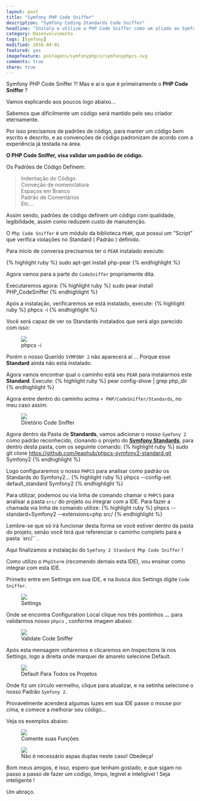 ```yaml
---
layout: post
title: "Symfony PHP Code Sniffer"
description: "Symfony Coding Standards Code Sniffer"
headline: "Instale e utilize o PHP Code Sniffer como um aliado ao Symfony !"
category: Desenvolvimento
tags: [Symfony]
modified: 2016-04-01
featured: yes
imagefeature: postagens/symfonyphpcs/symfonyphpcs.svg
comments: true
share: true
---
```

Symfony PHP Code Sniffer ?!
Mas e aí o que é primeiramente o **PHP Code Sniffer** ?

Vamos explicando aos poucos logo abaixo...

Sabemos que dificilmente um código será mantido pelo seu criador eternamente.

Por isso precisamos de padrões de código, para manter um código bem escrito e descrito, e as convenções de código padronizam de acordo com a experiência já testada na área.

**O PHP Code Sniffer, visa validar um padrão de código.**

Os Padrões de Código Definem:

  > Indentação do Código  
  >  Conveção de nomenclatura  
  >  Espaços em Branco  
  >  Padrão de Comentários  
  >  Etc...  

Assim sendo, padrões de código definem um código com qualidade, legibilidade, assim como reduzem custo de manutenção.

O `Php Code Sniffer` é um módulo da biblioteca `PEAR`, que possui um "Script" que verifica violações no Standard ( Padrão ) definido.

Para inicio de conversa precisamos ter o `PEAR` instalado execute:

{% highlight ruby %}
sudo apt-get install php-pear
{% endhighlight %}

Agora vamos para a parte do `CodeSniffer` propriamente dita.

Executaremos agora:
{% highlight ruby %}
sudo pear install PHP_CodeSniffer
{% endhighlight %}

Após a instalação, verificaremos se está instalado, execute:
{% highlight ruby %}
phpcs -i
{% endhighlight %}

Você será capaz de ver os Standards instalados que será algo parecido com isso:
<figure>
	<img src="{{ site.url }}/images/postagens/symfonyphpcs/phpcsi.png">
	<figcaption><a data-toggle="tooltip" title="Informações PhpCS">phpcs -i</a></figcaption>
</figure>

Porém o nosso Querido `SYMFONY 2` não aparecerá aí ...
Porque esse **Standard** ainda não está instalado.

Agora vamos encontrar qual o caminho está seu `PEAR` para instalarmos este **Standard**.
Execute:
{% highlight ruby %}
pear config-show | grep php_dir
{% endhighlight %}

Agora entre dentro do caminho acima `+ PHP/CodeSniffer/Standards`, no meu caso assim:
<figure>
	<img src="{{ site.url }}/images/postagens/symfonyphpcs/phpcsdir.png">
	<figcaption><a data-toggle="tooltip" title="Informações PhpCS">Diretório Code Sniffer</a></figcaption>
</figure>

Agora dentro da Pasta de **Standards**, vamos adicionar o nosso `Symfony 2` como padrão reconhecido, clonando o projeto do **[Symfony Standards](https://github.com/leaphub/phpcs-symfony2-standard)**, para dentro desta pasta, com os seguinte comando:
{% highlight ruby %}
sudo git clone https://github.com/leaphub/phpcs-symfony2-standard.git Symfony2
{% endhighlight %}

Logo configuraremos o nosso `PHPCS` para analisar como padrão os Standards do Symfony2...
{% highlight ruby %}
phpcs --config-set default_standard Symfony2
{% endhighlight %}

Para utilizar, podemos ou via linha de comando chamar o `PHPCS` para analisar a pasta `src/` do projeto ou integrar com a IDE.
Para fazer a chamada via linha de comando utilize:
{% highlight ruby %}
phpcs --standard=Symfony2 --extensions=php src/
{% endhighlight %}

Lembre-se que só irá funcionar desta forma se você estiver dentro da pasta do projeto, senão você terá que referenciar o caminho completo para a pasta `src/`` .

Aqui finalizamos a instalação do `Symfony 2 Standard Php Code Sniffer` !

Como utilizo o `PhpStorm` (recomendo demais esta IDE), vou ensinar como integrar com esta IDE.

Primeito entre em Settings em sua IDE, e na busca dos Settings digite `Code Sniffer`.

<figure>
	<img src="{{ site.url }}/images/postagens/symfonyphpcs/phpstormcs1.png">
	<figcaption><a data-toggle="tooltip" title="Busque Code Sniffer nos Settings">Settings</a></figcaption>
</figure>

Onde se encontra Configuration Local clique nos três pontinhos **...** para validarmos nosso `phpcs` , conforme imagem abaixo:

<figure>
	<img src="{{ site.url }}/images/postagens/symfonyphpcs/phpstormcs2.png">
	<figcaption><a data-toggle="tooltip" title="Digite phpcs e valide seu Code Sniffer">Validate Code Sniffer</a></figcaption>
</figure>

Após esta mensagem voltaremos e clicaremos em Inspections lá nos Settings, logo a direita onde marquei de amarelo selecione Default.
<figure>
	<img src="{{ site.url }}/images/postagens/symfonyphpcs/phpstormcs3.png">
	<figcaption><a data-toggle="tooltip" title="Colocando o phpcs para todos os projetos">Default Para Todos os Projetos</a></figcaption>
</figure>

Onde fiz um circulo vermelho, clique para atualizar, e na setinha selecione o nosso Padrão `Symfony 2`.

Provavelmente acenderá algumas luzes em sua IDE passe o mouse por cima, e comece a melhorar seu código...

Veja os exemplos abaixo:
<figure>
	<img src="{{ site.url }}/images/postagens/symfonyphpcs/phpstormcs4.png">
	<figcaption><a data-toggle="tooltip" title="PhpCs é Lindo">Comente suas Funções</a></figcaption>
</figure>

<figure>
	<img src="{{ site.url }}/images/postagens/symfonyphpcs/phpstormcs5.png">
	<figcaption><a data-toggle="tooltip" title="PhpCs é Lindo">Não é necessário aspas duplas neste caso! Obedeça!</a></figcaption>
</figure>

Bom meus amigos, é isso, espero que tenham gostado, e que sigam no passo a passo de fazer um código, limpo, legivel e inteligivel !
Seja inteligente !

Um abraço.

<i class="icon-smile"></i>
